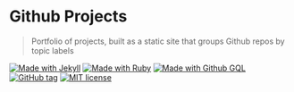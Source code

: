 # Github Projects
> Portfolio of projects, built as a static site that groups Github repos by topic labels

[![Made with Jekyll](https://img.shields.io/badge/Made%20with-Jekyll-blue.svg)](https://jekyllrb.com)
[![Made with Ruby](https://img.shields.io/badge/Made%20with-Ruby-blue.svg)](https://www.ruby-lang.org)
[![Made with Github GQL](https://img.shields.io/badge/Made%20with-Github%20GraphQL-blue.svg)](https://developer.github.com/v4/)
[![GitHub tag](https://img.shields.io/github/tag/MichaelCurrin/gh-projects.svg)](https://GitHub.com/MichaelCurrin/gh-projects/tags/)
[![MIT license](https://img.shields.io/badge/License-MIT-blue.svg)](https://github.com/MichaelCurrin/gh-projects/blob/master/LICENSE)
